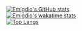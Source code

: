 [![Emigdio's GitHub stats](https://github-readme-stats.vercel.app/api?username=emigdio821&ount_private=true&show_icons=true&theme=radical)](https://github.com/anuraghazra/github-readme-stats) <br>
[![Emigdio's wakatime stats](https://github-readme-stats.vercel.app/api/wakatime?username=emigdio821&theme=radical)](https://github.com/anuraghazra/github-readme-stats) <br>
[![Top Langs](https://github-readme-stats.vercel.app/api/top-langs/?username=emigdio821&layout=compact&theme=radical&langs_count=10)](https://github.com/anuraghazra/github-readme-stats)
